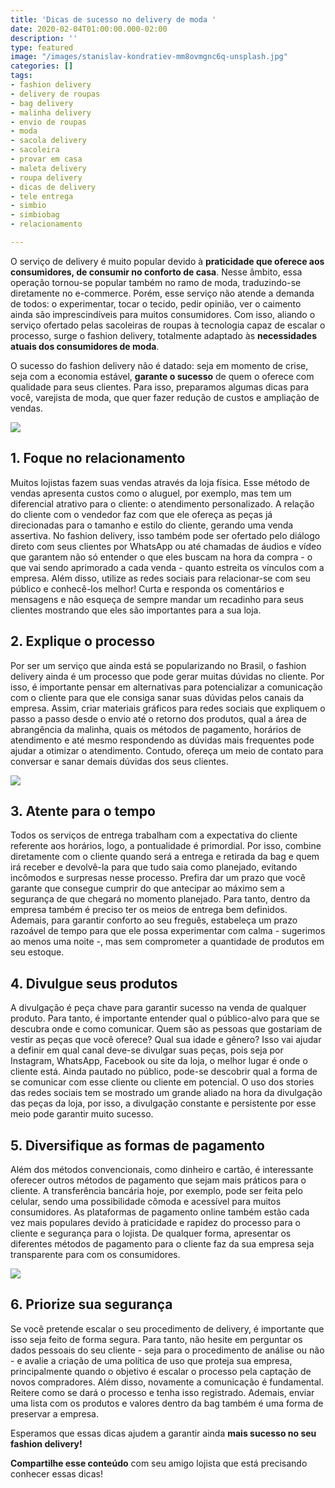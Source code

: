 ```yaml
---
title: 'Dicas de sucesso no delivery de moda '
date: 2020-02-04T01:00:00.000-02:00
description: ''
type: featured
image: "/images/stanislav-kondratiev-mm8ovmgnc6q-unsplash.jpg"
categories: []
tags:
- fashion delivery
- delivery de roupas
- bag delivery
- malinha delivery
- envio de roupas
- moda
- sacola delivery
- sacoleira
- provar em casa
- maleta delivery
- roupa delivery
- dicas de delivery
- tele entrega
- simbio
- simbiobag
- relacionamento

---
```

O serviço de delivery é muito popular devido à **praticidade que oferece aos consumidores, de consumir no conforto de casa**. Nesse âmbito, essa operação tornou-se popular também no ramo de moda, traduzindo-se diretamente no e-commerce. Porém, esse serviço não atende a demanda de todos: o experimentar, tocar o tecido, pedir opinião, ver o caimento ainda são imprescindíveis para muitos consumidores. Com isso, aliando o serviço ofertado pelas sacoleiras de roupas à tecnologia capaz de escalar o processo, surge o fashion delivery, totalmente adaptado às **necessidades atuais dos consumidores de moda**.

O sucesso do fashion delivery não é datado: seja em momento de crise, seja com a economia estável, **garante o sucesso** de quem o oferece com qualidade para seus clientes. Para isso, preparamos algumas dicas para você, varejista de moda, que quer fazer redução de custos e ampliação de vendas.

![](https://media.giphy.com/media/26Ffjvj8xWANmHZ0A/giphy.gif)

## 1. Foque no relacionamento

Muitos lojistas fazem suas vendas através da loja física. Esse método de vendas apresenta custos como o aluguel, por exemplo, mas tem um diferencial atrativo para o cliente: o atendimento personalizado. A relação do cliente com o vendedor faz com que ele ofereça as peças já direcionadas para o tamanho e estilo do cliente, gerando uma venda assertiva. No fashion delivery, isso também pode ser ofertado pelo diálogo direto com seus clientes por WhatsApp ou até chamadas de áudios e vídeo que garantem não só entender o que eles buscam na hora da compra - o que vai sendo aprimorado a cada venda - quanto estreita os vínculos com a empresa. Além disso, utilize as redes sociais para relacionar-se com seu público e conhecê-los melhor! Curta e responda os comentários e mensagens e não esqueça de sempre mandar um recadinho para seus clientes mostrando que eles são importantes para a sua loja.

## 2. Explique o processo

Por ser um serviço que ainda está se popularizando no Brasil, o fashion delivery ainda é um processo que pode gerar muitas dúvidas no cliente. Por isso, é importante pensar em alternativas para potencializar a comunicação com o cliente para que ele consiga sanar suas dúvidas pelos canais da empresa. Assim, criar materiais gráficos para redes sociais que expliquem o passo a passo desde o envio até o retorno dos produtos, qual a área de abrangência da malinha, quais os métodos de pagamento, horários de atendimento e até mesmo respondendo as dúvidas mais frequentes pode ajudar a otimizar o atendimento. Contudo, ofereça um meio de contato para conversar e sanar demais dúvidas dos seus clientes.

![](/images/woman-using-laptop-doing-a-video-call-4099096-1.jpg)

## 3. Atente para o tempo

Todos os serviços de entrega trabalham com a expectativa do cliente referente aos horários, logo, a pontualidade é primordial. Por isso, combine diretamente com o cliente quando será a entrega e retirada da bag e quem irá receber e devolvê-la para que tudo saia como planejado, evitando incômodos e surpresas nesse processo. Prefira dar um prazo que você garante que consegue cumprir do que antecipar ao máximo sem a segurança de que chegará no momento planejado. Para tanto, dentro da empresa também é preciso ter os meios de entrega bem definidos. Ademais, para garantir conforto ao seu freguês, estabeleça um prazo razoável de tempo para que ele possa experimentar com calma - sugerimos ao menos uma noite -, mas sem comprometer a quantidade de produtos em seu estoque.

## 4. Divulgue seus produtos

A divulgação é peça chave para garantir sucesso na venda de qualquer produto. Para tanto, é importante entender qual o público-alvo para que se descubra onde e como comunicar. Quem são as pessoas que gostariam de vestir as peças que você oferece? Qual sua idade e gênero? Isso vai ajudar a definir em qual canal deve-se divulgar suas peças, pois seja por Instagram, WhatsApp, Facebook ou site da loja, o melhor lugar é onde o cliente está. Ainda pautado no público, pode-se descobrir qual a forma de se comunicar com esse cliente ou cliente em potencial. O uso dos stories das redes sociais tem se mostrado um grande aliado na hora da divulgação das peças da loja, por isso, a divulgação constante e persistente por esse meio pode garantir muito sucesso.

## 5. Diversifique as formas de pagamento

Além dos métodos convencionais, como dinheiro e cartão, é interessante oferecer outros métodos de pagamento que sejam mais práticos para o cliente. A transferência bancária hoje, por exemplo, pode ser feita pelo celular, sendo uma possibilidade cômoda e acessível para muitos consumidores. As plataformas de pagamento online também estão cada vez mais populares devido à praticidade e rapidez do processo para o cliente e segurança para o lojista. De qualquer forma, apresentar os diferentes métodos de pagamento para o cliente faz da sua empresa seja transparente para com os consumidores.

![](/images/3523486.jpg)

## 6. Priorize sua segurança

Se você pretende escalar o seu procedimento de delivery, é importante que isso seja feito de forma segura. Para tanto, não hesite em perguntar os dados pessoais do seu cliente - seja para o procedimento de análise ou não - e avalie a criação de uma política de uso que proteja sua empresa, principalmente quando o objetivo é escalar o processo pela captação de novos compradores. Além disso, novamente a comunicação é fundamental. Reitere como se dará o processo e tenha isso registrado. Ademais, enviar uma lista com os produtos e valores dentro da bag também é uma forma de preservar a empresa.

Esperamos que essas dicas ajudem a garantir ainda **mais sucesso no seu fashion delivery!**

**Compartilhe esse conteúdo** com seu amigo lojista que está precisando conhecer essas dicas!
